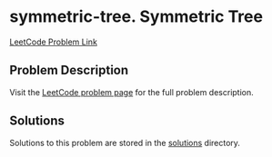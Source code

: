 # symmetric-tree. Symmetric Tree

[LeetCode Problem Link](https://leetcode.com/problems/symmetric_tree/)

## Problem Description

Visit the [LeetCode problem page](https://leetcode.com/problems/symmetric_tree/) for the full problem description.

## Solutions

Solutions to this problem are stored in the [solutions](./solutions) directory.
